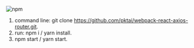 ![npm](https://img.shields.io/npm/v/npm?style=plastic)


1. command line: git clone https://github.com/pktai/webpack-react-axios-router.git.
2. run: npm i / yarn install.
3. npm start / yarn start.


